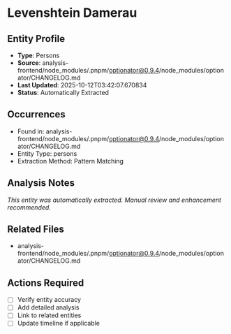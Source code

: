 # Levenshtein Damerau

## Entity Profile
- **Type**: Persons
- **Source**: analysis-frontend/node_modules/.pnpm/optionator@0.9.4/node_modules/optionator/CHANGELOG.md
- **Last Updated**: 2025-10-12T03:42:07.670834
- **Status**: Automatically Extracted

## Occurrences
- Found in: analysis-frontend/node_modules/.pnpm/optionator@0.9.4/node_modules/optionator/CHANGELOG.md
- Entity Type: persons
- Extraction Method: Pattern Matching

## Analysis Notes
*This entity was automatically extracted. Manual review and enhancement recommended.*

## Related Files
- analysis-frontend/node_modules/.pnpm/optionator@0.9.4/node_modules/optionator/CHANGELOG.md

## Actions Required
- [ ] Verify entity accuracy
- [ ] Add detailed analysis
- [ ] Link to related entities
- [ ] Update timeline if applicable
